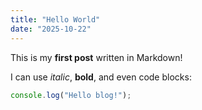 ```yaml
---
title: "Hello World"
date: "2025-10-22"
---
```


This is my **first post** written in Markdown!

I can use _italic_, **bold**, and even code blocks:

```js
console.log("Hello blog!");
